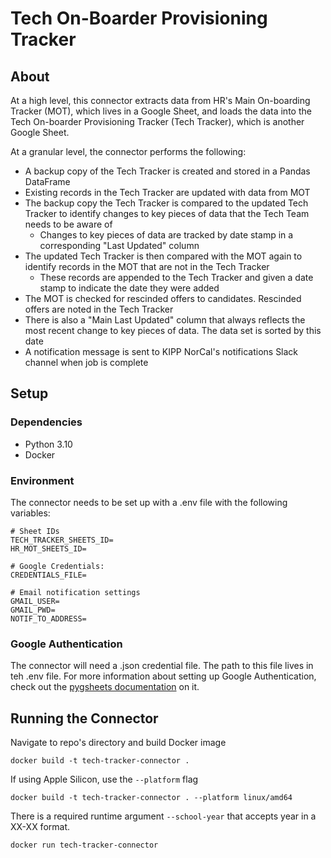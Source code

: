 # Tech On-Boarder Provisioning Tracker

## About
At a high level, this connector extracts data from HR's Main On-boarding Tracker (MOT), which lives in a Google Sheet, and loads the data into the Tech On-boarder Provisioning Tracker (Tech Tracker), which is another Google Sheet. 

At a granular level, the connector performs the following:
* A backup copy of the Tech Tracker is created and stored in a Pandas DataFrame
* Existing records in the Tech Tracker are updated with data from MOT
* The backup copy the Tech Tracker is compared to the updated Tech Tracker to identify changes to key pieces of data that the Tech Team needs to be aware of
  * Changes to key pieces of data are tracked by date stamp in a corresponding "Last Updated" column
* The updated Tech Tracker is then compared with the MOT again to identify records in the MOT that are not in the Tech Tracker
  * These records are appended to the Tech Tracker and given a date stamp to indicate the date they were added
* The MOT is checked for rescinded offers to candidates. Rescinded offers are noted in the Tech Tracker
* There is also a "Main Last Updated" column that always reflects the most recent change to key pieces of data. The data set is sorted by this date
* A notification message is sent to KIPP NorCal's notifications Slack channel when job is complete

## Setup
### Dependencies
* Python 3.10
* Docker

### Environment 
The connector needs to be set up with a .env file with the following variables:

``````
# Sheet IDs
TECH_TRACKER_SHEETS_ID=
HR_MOT_SHEETS_ID=

# Google Credentials:
CREDENTIALS_FILE=

# Email notification settings
GMAIL_USER=
GMAIL_PWD=
NOTIF_TO_ADDRESS=
``````

### Google Authentication
The connector will need a .json credential file. The path to this file lives in teh .env file. For more information about setting up Google Authentication, check out the [pygsheets documentation](https://pygsheets.readthedocs.io/en/stable/authorization.html) on it.

## Running the Connector
Navigate to repo's directory and build Docker image
``````
docker build -t tech-tracker-connector .
``````
If using Apple Silicon, use the `--platform` flag
``````
docker build -t tech-tracker-connector . --platform linux/amd64
``````
There is a required runtime argument `--school-year` that accepts year in a XX-XX format.
``````
docker run tech-tracker-connector
``````